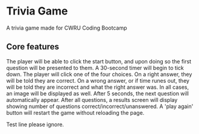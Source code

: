 # Trivia Game
A trivia game made for CWRU Coding Bootcamp 

## Core features
The player will be able to click the start button, and upon doing so the first question will be presented to them. A 30-second timer will begin to tick down. The player will click one of the four choices. On a right answer, they will be told they are correct. On a wrong answer, or if time runes out, they will be told they are incorrect and what the right answer was. In all cases, an image will be displayed as well. After 5 seconds, the next question will automatically appear. After all questions, a results screen will display showing number of questions correct/incorrect/unanswered. A 'play again' button will restart the game without reloading the page.

Test line please ignore.
